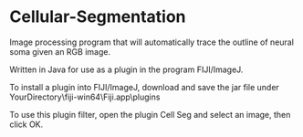 # Cellular-Segmentation
Image processing program that will automatically trace the outline of neural soma given an RGB image.

Written in Java for use as a plugin in the program FIJI/ImageJ.

To install a plugin into FIJI/ImageJ, download and save the jar file under YourDirectory\fiji-win64\Fiji.app\plugins

To use this plugin filter, open the plugin Cell Seg and select an image, then click OK.
